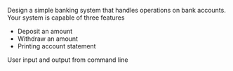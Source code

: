 Design a simple banking system that handles operations on bank accounts. Your system is capable of three features
- Deposit an amount
- Withdraw an amount
- Printing account statement

User input and output from command line